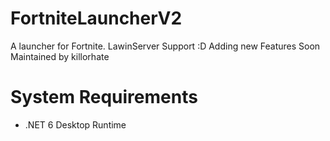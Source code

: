 # FortniteLauncherV2
A launcher for Fortnite.
LawinServer Support :D
Adding new Features Soon
Maintained by killorhate

# System Requirements
- .NET 6 Desktop Runtime
